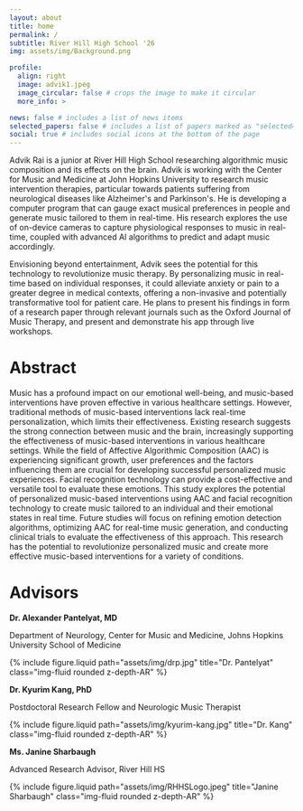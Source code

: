 ```yaml
---
layout: about
title: home
permalink: /
subtitle: River Hill High School '26
img: assets/img/Background.png

profile:
  align: right
  image: advik1.jpeg
  image_circular: false # crops the image to make it circular
  more_info: >

news: false # includes a list of news items
selected_papers: false # includes a list of papers marked as "selected={true}"
social: true # includes social icons at the bottom of the page
---
```


Advik Rai is a junior at River Hill High School researching algorithmic music composition and its effects on the brain. Advik is working with the Center for Music and Medicine at John Hopkins University to research music intervention therapies, particular towards patients suffering from neurological diseases like Alzheimer's and Parkinson's. He is developing a computer program that can gauge exact musical preferences in people and generate music tailored to them in real-time. His research explores the use of on-device cameras to capture physiological responses to music in real-time, coupled with advanced AI algorithms to predict and adapt music accordingly. 

Envisioning beyond entertainment, Advik sees the potential for this technology to revolutionize music therapy. By personalizing music in real-time based on individual responses, it could alleviate anxiety or pain to a greater degree in medical contexts, offering a non-invasive and potentially transformative tool for patient care. He plans to present his findings in form of a research paper through relevant journals such as the Oxford Journal of Music Therapy, and present and demonstrate his app through live workshops.

Abstract
========
Music has a profound impact on our emotional well-being, and music-based interventions have proven effective in various healthcare settings. However, traditional methods of music-based interventions lack real-time personalization, which limits their effectiveness. Existing research suggests the strong connection between music and the brain, increasingly supporting the effectiveness of music-based interventions in various healthcare settings. While the field of Affective Algorithmic Composition (AAC) is experiencing significant growth, user preferences and the factors influencing them are crucial for developing successful personalized music experiences. Facial recognition technology can provide a cost-effective and versatile tool to evaluate these emotions. This study explores the potential of personalized music-based interventions using AAC and facial recognition technology to create music tailored to an individual and their emotional states in real time. Future studies will focus on refining emotion detection algorithms, optimizing AAC for real-time music generation, and conducting clinical trials to evaluate the effectiveness of this approach. This research has the potential to revolutionize personalized music and create more effective music-based interventions for a variety of conditions. 

Advisors
========

**Dr. Alexander Pantelyat, MD**

Department of Neurology, Center for Music and Medicine, Johns Hopkins University School of Medicine

<div class="col-sm-4 mt-3 mt-md-0">
  <style>
      .img-fluid.rounded.z-depth-AR {
        max-width: 50%;
        height: auto;
      }
    </style>      
  {% include figure.liquid path="assets/img/drp.jpg" title="Dr. Pantelyat" class="img-fluid rounded z-depth-AR" %}
</div>

**Dr. Kyurim Kang, PhD**

Postdoctoral Research Fellow and Neurologic Music Therapist

<div class="col-sm-4 mt-3 mt-md-0">
  <style>
      .img-fluid.rounded.z-depth-AR {
        max-width: 50%;
        height: auto;
      }
    </style>      
  {% include figure.liquid path="assets/img/kyurim-kang.jpg" title="Dr. Kang" class="img-fluid rounded z-depth-AR" %}
</div>

**Ms. Janine Sharbaugh**

Advanced Research Advisor, River Hill HS

<div class="col-sm-4 mt-3 mt-md-0">
  <style>
      .img-fluid.rounded.z-depth-AR {
        max-width: 50%;
        height: auto;
      }
    </style>      
  {% include figure.liquid path="assets/img/RHHSLogo.jpeg" title="Janine Sharbaugh" class="img-fluid rounded z-depth-AR" %}
</div>